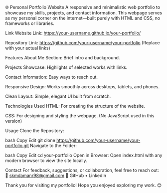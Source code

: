🌐 Personal Portfolio Website
A responsive and minimalistic web portfolio to showcase my skills, projects, and contact information. This webpage serves as my personal corner on the internet—built purely with HTML and CSS, no frameworks or libraries.

Link
Website Link: https://your-username.github.io/your-portfolio/

Repository Link: https://github.com/your-username/your-portfolio
(Replace with your actual links)

Features
About Me Section: Brief intro and background.

Projects Showcase: Highlights of selected works with links.

Contact Information: Easy ways to reach out.

Responsive Design: Works smoothly across desktops, tablets, and phones.

Clean Layout: Simple, elegant UI built from scratch.

Technologies Used
HTML: For creating the structure of the website.

CSS: For designing and styling the webpage.
(No JavaScript used in this version)

Usage
Clone the Repository:

bash
Copy
Edit
git clone https://github.com/your-username/your-portfolio.git
Navigate to the Folder:

bash
Copy
Edit
cd your-portfolio
Open in Browser:
Open index.html with any modern browser to view the site locally.

Contact
For feedback, suggestions, or collaboration, feel free to reach out:
📧 skmdamanr98@gmail.com
🔗 GitHub • LinkedIn

Thank you for visiting my portfolio! Hope you enjoyed exploring my work. 😊
